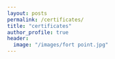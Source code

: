 ```yaml
---
layout: posts
permalink: /certificates/
title: "certificates"
author_profile: true
header:
  image: "/images/fort point.jpg"
---
```



